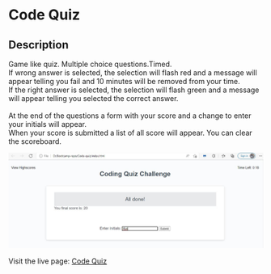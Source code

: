 # Code Quiz

## Description

Game like quiz. Multiple choice questions.Timed. </br>
If wrong answer is selected, the selection will flash red and a message will appear telling you fail and 10 minutes will be removed from your time. </br>
If the right answer is selected, the selection will flash green and a message will appear telling you selected the correct answer. </br></br>
At the end of the questions a form with your score and a change to enter your initials will appear. </br>
When your score is submitted a list of all score will appear. You can clear the scoreboard. </br>

![Code-Quiz](/Assets/img/code-quiz.jpg)

Visit the live page: [Code Quiz](https://ticonetster.github.io/code-quiz/)
